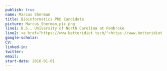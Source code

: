 ```yaml
---
publish: true
name: Marcus Sherman
title: Bioinformatics PhD Candidate
picture: Marcus_Sherman_pic.png
line1: B.S., University of North Carolina at Pembroke 
line2: <a href="https://www.betteridiot.tech/">https://www.betteridiot.tech</a>
google-scholar: 
CV:
linked-in: 
twitter:
email:
start-date: 2016-01-01
---
```

